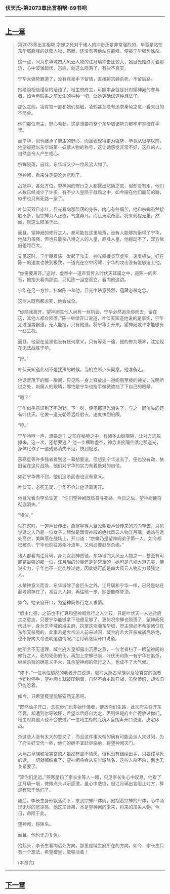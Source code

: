 ### 伏天氏-第2073章出言相帮-69书吧

--------
[上一章](./856f1fca561ce185132f3e9b3d60f29a.md)
--------


>
>
>
>第2073章出言相帮
>宗蝉之死对于诸人的冲击还是非常强烈的，毕竟是站在东华域巅峰的妖孽人物，然而，还没有等他站在巅峰，便被宁华强势诛杀。
>
>这一点，同为东华域四大风云人物的江月璃冲击比较大，她目光始终盯着那边，心中波澜起伏，宗蝉，就这么陨落了，有些不真实。
>
>宁华太强势霸道了，没有丝毫手下留情，直接将宗蝉杀死，不留后路。
>
>她隐隐相信稷皇的话语了，域主府府主，可能本身就是针对望神阙的参与者，如今再联系之前发生的种种一切，让她更确信这种想法了。
>
>那么之前，凌霄宫一直和她们接触，凌鹤甚至隐有追求秦倾之意，看来目的不简单。
>
>他们那位府主，野心勃勃，这是想要将整个东华域诸势力都牢牢掌控在手里。
>
>而宁华，似也继承了府主的野心，而且表现得更为强势，毕竟从很早以前，他便被冠以东华域第一妖孽人物的称号，这让她感觉非常不好，这样的人，自然会令人产生戒心。
>
>宗蝉陨落，自此，东华域又少一位风流人物了。
>
>望神阙，看来注定要沦为悲剧了。
>
>战场中，各处方位，望神阙的修行之人都露出悲愤之意，但却没有用，他们人数已经减少了许多，有不少人皇陨于战场之中，如今摆在他们面前的路，似乎也只有死路一条了。
>
>叶伏天双目赤红，目光看向那陨落的身影，内心有些痛苦，他和宗蝉虽然接触不多，但宗蝉为人正直，气度非凡，而且天赋奇高，将来前程无量，然而，就这么陨落于此。
>
>而且，望神阙的修行之人，都可能在这里陨落，没有人能够抗衡得了宁华，他战力虽强，但也只能杀八境之人的人皇，巅峰人皇，他撼动不了，双方依旧差距巨大。
>
>又见这时，宁华朝着陈一发起了攻击，神光直接贯穿虚空，速度极快，好在陈一的速度也快到极致，一道光在空中闪耀，宁华的攻击没有能够追上他。
>
>“你需要离开。”这时，虚空中一道声音传入叶伏天耳膜之中，是陈一的声音，他抬头看向那边，只见陈一当空而立，看向他这边。
>
>宁华在另一方位，扫向陈一和他，目光中杀意强烈，蕴藏必杀之念。
>
>这两人既然都求死，他会成全。
>
>“你随我离开，望神阙其他人尚有一丝机会，宁华必然追杀你而去，留在这，其他人都会陨落。”陈一继续开口说道，叶伏天知道他说的是事实，宁华太过强势霸道，无人能挡，只有他逃，将宁华引开来，望神阙或许才能够有一线生机。
>
>而且，他留在这里也没有任何意义，只有等死一途，他的修为境界，注定现在无法战胜宁华。
>
>“好。”
>
>叶伏天知道此刻不是犹豫的时候，当机立断点头同意，他准备走。
>
>他话音落下的那一瞬间，只见陈一身上释放出一道绚丽至极的神光，光明所过之处，刺痛人的眼睛，哪怕是宁华也抬手微微遮挡了下自己的眼睛。
>
>“嗯？”
>
>宁华似乎意识到了不对劲，下一刻，便见那道光消失了，与之一同消失的还有叶伏天，化做一道光朝着远处射去，速度快到极限。
>
>“哼。”
>
>宁华冷哼一声，想要走？
>之前在秘境之中，有诸多山脉阻隔，让对方逃脱掉来，这一次，还想要逃？
>他一步横跨虚空，神念直接隔空锁定那道光，身体化作了一道残影消失不见，快到极致。
>
>燕寒星等许多强者看到这一幕想要追，但想到宁华追去了，便也没有动，依旧留在这片战场，他们对宁华的实力有着绝对的自信。
>
>如若宁华做不到，他们追杀而去也没有意义。
>
>叶伏天，必死无疑，宁华不会让他活着离开。
>
>他目光看向李长生道：“你们望神阙既然自寻死路，今日之后，望神阙便将彻底消失。”
>
>“诸位。”
>
>就在这时，一道声音传出，燕寒星等人目光朝着声音传来的方向望去，只见说话之人乃是一位女子，赫然是飘雪神殿的绝代风云人物江月璃，她站在远处高空，美眸落在战场上，开口道：“宗蝉乃是望神阙弟子第一人，如今都已被杀，宁华也前往追杀叶流年，又何必要赶尽杀绝。”
>
>诸人都看向江月璃，身为女剑神首徒，东华域四大风云人物之一，甚至有可能是最强的那一位，江月璃的分量还是非常重的，她可是八境大道完美，若说实力，宁华也不一定能胜过她，因此她可能是四大风云人物实力最强之人。
>
>从某种意义而言，东华域除了各巨头之外，江月璃和宁华一样，已经是站在巅峰的存在了，准巨头人物，再往前一步，她便能够登顶。
>
>如今，她亲自开口，为望神阙修行之人求情。
>
>“府主仁德，之前也不打算和望神阙修行之人计较，只是叶伏天一人违背府主之意志，只要宁华能够拿下他便足够了，更何况宗蝉也陨落了，望神阙死伤过半，身为东华域的域主府，执掌这浩瀚东华域，府主想必不希望诸位在东华天杀戮的，此事若是大帝派人前来过问，域主府若大开杀戒斩尽杀绝，也不好向大帝说明这边情况。”江月璃继续开口说道。
>
>她所言不无道理，域主府人皇都露出沉思之意，一位老者扫了一眼望神阙的修行之人，死的死伤的伤，再加上宗蝉已陨，叶伏天和陈一有宁华在追杀，继续杀戮的确意义不大，其余望神阙的修行之人，也成不了大气候。
>
>“停下。”一位地位超然的老者开口说道，顿时大燕古皇族以及凌霄宫的强者也纷纷停手，望神阙本就被压制着，自然不会主动开战，虽然愤怒，却依旧只能忍着。
>
>如今，只希望稷皇能够安然无恙吧。
>
>“既然仙子开口，念在你们也非始作俑者，便放你们生路，此次府主召开东华宴，却遭到尔等破坏，希望以后好自为之，否则纵是府主仁德放过你们，域主府其他人也不会放过。”一位域主府的九境人皇朗声开口说道，决定休战。
>
>杀这些人没有太大的意义了，而且这件事大帝的确有可能会派人来过问，为了府主好交代一些，他们的确不宜赶尽杀绝，将望神阙灭门。
>
>大燕古皇族和凌霄宫的人虽然有些不情愿，但也没有继续出手，只要稷皇死的话，一切就都结束了，望神阙将会从东华域除名，这些人杀不杀，倒也无关紧要了。
>
>“算你们走运。”燕寒星扫了李长生等人一眼，只见李长生心中叹息，他看了江月璃一眼，微微点头以示感激，虽心中悲愤，但江月璃出言阻止对方，算是有恩于他们了。
>
>随后，李长生身形飘落而下，来到宗蝉尸体前，他抱着宗蝉的尸体，心中涌现无尽的悲凉感，他这宗师弟，本是望神阙的未来，将来的顶尖人物，今日，命陨于此。
>
>望神阙，将除名。
>
>而且，他也无力复仇。
>
>抬起头，李长生看向远处方向，那里是域主府所在的方向，如今，李长生只有一个想法，希望稷皇，能够活着！
>
>(本章完)
>
>

--------
[下一章](./bf3cdbff850bbfd28efff11fc5583648.md)
--------
